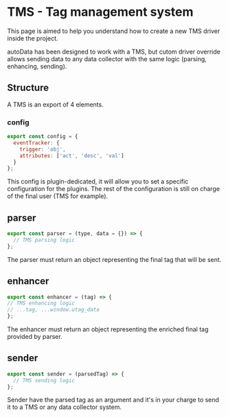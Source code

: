 # TMS - Tag management system

This page is aimed to help you understand how to create a new TMS driver inside the project.

autoData has been designed to work with a TMS, but cutom driver override allows sending data to any data collector with the same logic (parsing, enhancing, sending).

## Structure

A TMS is an export of 4 elements.

### config

```js
export const config = {
  eventTracker: {
    trigger: 'obj',
    attributes: ['act', 'desc', 'val']
  }
};
```

This config is plugin-dedicated, it will allow you to set a specific configuration for the plugins.
The rest of the configuration is still on charge of the final user (TMS for example).

## parser

```js
export const parser = (type, data = {}) => {
  // TMS parsing logic
};
```

The parser must return an object representing the final tag that will be sent.

## enhancer

```js
export const enhancer = (tag) => {
// TMS enhancing logic
// ...tag, ...window.utag_data
};
```

The enhancer must return an object representing the enriched final tag provided by parser.

## sender

```js
export const sender = (parsedTag) => {
  // TMS sending logic
};
```

Sender have the parsed tag as an argument and it's in your charge to send it to a TMS or any data collector system.
